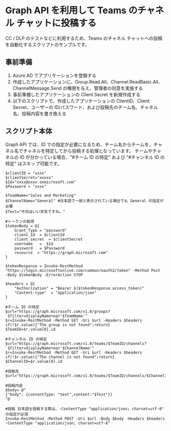 # Graph API を利用して Teams のチャネル チャットに投稿する
CC / DLP のテストなどに利用するため、Teams のチャネル チャットへの投稿を自動化するスクリプトのサンプルです。

## 事前準備
1. Azure AD でアプリケーションを登録する
2. 作成したアプリケーションに、Group.Read.All、Channel.ReadBasic.All、ChannelMessage.Send の権限を与え、管理者の同意を実施する
3. 事前準備したアプリケーションの Client Secret を新規作成する
4. 以下のスクリプトで、作成したアプリケーションの ClientID、Client Secret、ユーザーの ID/パスワード、および投稿先のチーム名、チャネル名、投稿内容を書き換える
## スクリプト本体
Graph API では、ID での指定が必要になるため、チーム名からチームを、チャネル名でチャネルを特定してから投稿する処理となっています。
チームやチャネルの ID が分かっている場合、"#チーム ID の特定" および "#チャンネル ID の特定" はスキップ可能です。

````
$clientID = "xxxx"
$clientSecret="xxxxx"
$Id="xxxx@xxxx.onmicrosoft.com"
$Password = "xxxx"

$TeamName="Sales and Marketing"
$ChannelName="General" #日本語で一般と表示されている場合でも General の指定が必要
$Text="今日はいい天気ですね。"

#トークンの取得
$tokenBody = @{  
    Grant_Type = "password"
    client_Id  = $clientId
    client_secret  = $clientSecret
    username   =  $Id
    password   = $Password
    resource  = "https://graph.microsoft.com"
}

$tokenResponse = Invoke-RestMethod "https://login.microsoftonline.com/common/oauth2/token" -Method Post  -Body $tokenBody -ErrorAction STOP

$headers = @{
    "Authorization" = "Bearer $($tokenResponse.access_token)"
    "Content-type"  = "application/json"
}

#チーム ID の特定
$url="https://graph.microsoft.com/v1.0/groups?`$filter=displayName+eq+'$TeamName'"
$r=Invoke-RestMethod -Method GET -Uri $url -Headers $headers
if(!$r.value){"The group is not found";return}
$TeamID=$r.value[0].id

#チャンネル ID の特定
$url="https://graph.microsoft.com/v1.0/teams/$TeamID/channels?`$filter=displayName+eq+'$ChannelName'"
$r=Invoke-RestMethod -Method GET -Uri $url -Headers $headers
if(!$r.value){"The channel is not found";return}
$ChannelID=$r.value[0].id

#投稿先
$url="https://graph.microsoft.com/v1.0/teams/$TeamID/channels/$ChannelID/messages"

#投稿内容
$body= @"
{"body": {contentType: "text",content:"$Text"}}
"@

#投稿 日本語を投稿する際は、-ContentType "application/json; charset=utf-8" の指定が必須
Invoke-RestMethod -Method POST -Uri $url -Body $body -Headers $headers -ContentType "application/json; charset=utf-8"
````
